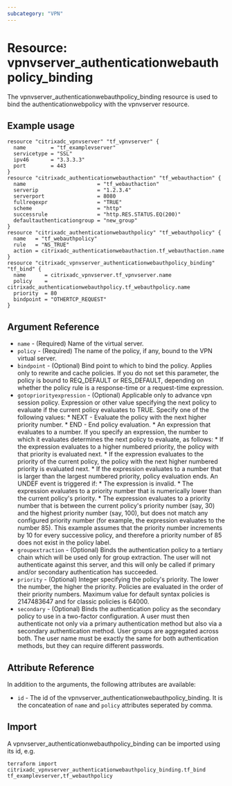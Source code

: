```yaml
---
subcategory: "VPN"
---
```


# Resource: vpnvserver_authenticationwebauthpolicy_binding

The vpnvserver_authenticationwebauthpolicy_binding resource is used to bind the authenticationwebpolicy with the vpnvserver resource.


## Example usage

```hcl
resource "citrixadc_vpnvserver" "tf_vpnvserver" {
  name        = "tf_examplevserver"
  servicetype = "SSL"
  ipv46       = "3.3.3.3"
  port        = 443
}
resource "citrixadc_authenticationwebauthaction" "tf_webauthaction" {
  name                       = "tf_webauthaction"
  serverip                   = "1.2.3.4"
  serverport                 = 8080
  fullreqexpr                = "TRUE"
  scheme                     = "http"
  successrule                = "http.RES.STATUS.EQ(200)"
  defaultauthenticationgroup = "new_group"
}
resource "citrixadc_authenticationwebauthpolicy" "tf_webauthpolicy" {
  name   = "tf_webauthpolicy"
  rule   = "NS_TRUE"
  action = citrixadc_authenticationwebauthaction.tf_webauthaction.name
}
resource "citrixadc_vpnvserver_authenticationwebauthpolicy_binding" "tf_bind" {
  name      = citrixadc_vpnvserver.tf_vpnvserver.name
  policy    = citrixadc_authenticationwebauthpolicy.tf_webauthpolicy.name
  priority  = 80
  bindpoint = "OTHERTCP_REQUEST"
}
```


## Argument Reference

* `name` - (Required) Name of the virtual server.
* `policy` - (Required) The name of the policy, if any, bound to the VPN virtual server.
* `bindpoint` - (Optional) Bind point to which to bind the policy. Applies only to rewrite and cache policies. If you do not set this parameter, the policy is bound to REQ_DEFAULT or RES_DEFAULT, depending on whether the policy rule is a response-time or a request-time expression.
* `gotopriorityexpression` - (Optional) Applicable only to advance vpn session policy. Expression or other value specifying the next policy to evaluate if the current policy evaluates to TRUE.  Specify one of the following values: * NEXT - Evaluate the policy with the next higher priority number. * END - End policy evaluation. * An expression that evaluates to a number. If you specify an expression, the number to which it evaluates determines the next policy to evaluate, as follows: *  If the expression evaluates to a higher numbered priority, the policy with that priority is evaluated next. * If the expression evaluates to the priority of the current policy, the policy with the next higher numbered priority is evaluated next. * If the expression evaluates to a number that is larger than the largest numbered priority, policy evaluation ends. An UNDEF event is triggered if: * The expression is invalid. * The expression evaluates to a priority number that is numerically lower than the current policy's priority. * The expression evaluates to a priority number that is between the current policy's priority number (say, 30) and the highest priority number (say, 100), but does not match any configured priority number (for example, the expression evaluates to the number 85). This example assumes that the priority number increments by 10 for every successive policy, and therefore a priority number of 85 does not exist in the policy label.
* `groupextraction` - (Optional) Binds the authentication policy to a tertiary chain which will be used only for group extraction.  The user will not authenticate against this server, and this will only be called if primary and/or secondary authentication has succeeded.
* `priority` - (Optional) Integer specifying the policy's priority. The lower the number, the higher the priority. Policies are evaluated in the order of their priority numbers. Maximum value for default syntax policies is 2147483647 and for classic policies is 64000.
* `secondary` - (Optional) Binds the authentication policy as the secondary policy to use in a two-factor configuration. A user must then authenticate not only via a primary authentication method but also via a secondary authentication method. User groups are aggregated across both. The user name must be exactly the same for both authentication methods, but they can require different passwords.


## Attribute Reference

In addition to the arguments, the following attributes are available:

* `id` - The id of the vpnvserver_authenticationwebauthpolicy_binding. It is the concateation of  `name` and `policy` attributes seperated by comma.


## Import

A vpnvserver_authenticationwebauthpolicy_binding can be imported using its id, e.g.

```shell
terraform import citrixadc_vpnvserver_authenticationwebauthpolicy_binding.tf_bind tf_examplevserver,tf_webauthpolicy
```
